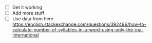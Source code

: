 - [ ] Get it working
- [ ] Add more stuff
- [ ] Use data from here https://english.stackexchange.com/questions/392496/how-to-calculate-number-of-syllables-in-a-word-using-only-the-ipa-international